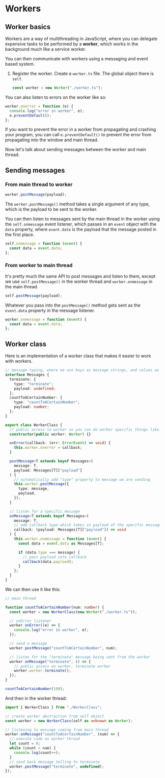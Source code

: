 # Workers

## Worker basics

Workers are a way of multithreading in JavaScript, where you can delegate expensive tasks to be performed by a **worker**, which works in the background much like a service worker.

You can then communicate with workers using a messaging and event based system.

1. Register the worker. Create a `worker.ts` file. The global object there is `self`.

   ```js
   const worker = new Worker("./worker.ts");
   ```

You can also listen to errors on the worker like so:

```ts
worker.onerror = function (e) {
  console.log("error in worker", e);
  e.preventDefault();
};
```

If you want to prevent the error in a worker from propagating and crashing your program, you can call `e.preventDefault()` to prevent the error from propagating into the window and main thread.

Now let's talk about sending messages between the worker and main thread.

## Sending messages

### From main thread to worker

```ts
worker.postMessage(payload);
```

The `worker.postMessage()` method takes a single argument of any type, which is the payload to be sent to the worker.

You can then listen to messages sent by the main thread in the worker using the `self.onmessage` event listener, which passes in an `event` object with the `data` property, where `event.data` is the payload that the message posted in the first place.

```ts
self.onmessage = function (event) {
  const data = event.data;
};
```

### From worker to main thread

It's pretty much the same API to post messages and listen to them, except we use `self.postMessage()` in the worker thread and `worker.onmessage` in the main thread.

```ts
self.postMessage(payload);
```

Whatever you pass into the `postMessage()` method gets sent as the `event.data` property in the message listener.

```ts
worker.onmessage = function (event) {
  const data = event.data;
};
```

## Worker class

Here is an implementation of a worker class that makes it easier to work with workers.

```ts
// message typing, where we use keys as message strings, and values as the payload
interface Messages {
  terminate: {
    type: "terminate";
    payload: undefined;
  };
  countToACertainNumber: {
    type: "countToACertainNumber";
    payload: number;
  };
}

export class WorkerClass {
  // public access to worker so you can do worker specific things like worker.terminate()
  constructor(public worker: Worker) {}

  onError(callback: (err: ErrorEvent) => void) {
    this.worker.onerror = callback;
  }

  postMessage<T extends keyof Messages>(
    message: T,
    payload: Messages[T]["payload"]
  ) {
    // automatically add "type" property to message we are sending
    this.worker.postMessage({
      type: message,
      payload,
    });
  }

  // listen for a specific message
  onMessage<T extends keyof Messages>(
    message: T,
    // add callback type which takes in payload of the specific message we are listening on
    callback: (payload: Messages[T]["payload"]) => void
  ) {
    this.worker.onmessage = function (event) {
      const data = event.data as Messages[T];

      if (data.type === message) {
        // pass payload into callback
        callback(data.payload);
      }
    };
  }
}
```

We can then use it like this:

```ts
// main thread

function countToACertainNumber(num: number) {
  const worker = new WorkerClass(new Worker("./worker.ts"));

  // onError listener
  worker.onError((e) => {
    console.log("error in worker", e);
  });

  // send a message
  worker.postMessage("countToACertainNumber", num);

  // listen for the "terminate" message being sent from the worker
  worker.onMessage("terminate", () => {
    // public access on worker, terminate worker
    worker.worker.terminate();
  });
}

countToACertainNumber(100);
```

And then in the worker thread:

```ts
import { WorkerClass } from "./WorkerClass";

// create worker abstraction from self object
const worker = new WorkerClass(self as unknown as Worker);

// listening to message coming from main thread
worker.onMessage("countToACertainNumber", (num) => {
  // execute code on worker thread
  let count = 0;
  while (count < num) {
    console.log(count++);
  }
  // send back message telling to terminate
  worker.postMessage("terminate", undefined);
});
```
